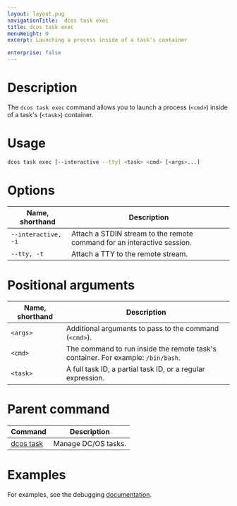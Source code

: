 ```yaml
---
layout: layout.pug
navigationTitle:  dcos task exec
title: dcos task exec
menuWeight: 0
excerpt: Launching a process inside of a task's container

enterprise: false
---
```


# Description
The `dcos task exec` command allows you to launch a process (`<cmd>`) inside of a task's (`<task>`) container.

# Usage

```bash
dcos task exec [--interactive --tty] <task> <cmd> [<args>...]
```

# Options

| Name, shorthand |  Description |
|---------|-------------|
| `--interactive, -i`   |  Attach a STDIN stream to the remote command for an interactive session. |
| `--tty, -t`   |   Attach a TTY to the remote stream. |

# Positional arguments

| Name, shorthand |  Description |
|---------|-------------|
| `<args>`   |  Additional arguments to pass to the command (`<cmd>`). |
| `<cmd>`   |  The command to run inside the remote task's container. For example: `/bin/bash`. |
| `<task>`   |   A full task ID, a partial task ID, or a regular expression. |

# Parent command

| Command | Description |
|---------|-------------|
| [dcos task](/1.11/cli/command-reference/dcos-task/)   | Manage DC/OS tasks. |  

# Examples

For examples, see the debugging [documentation](/1.11/monitoring/debugging/).
